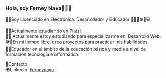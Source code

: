 ### Hola, soy Ferney Nava👨‍🏫🚀

👨‍🏫Soy Licenciado en Electrónica. Desarrollador y Educador 👨‍🏫🚀⚙📕💻


🎉✨Actualmente estudiando en Platzi.<br />
💪🏼 Actualmente estoy estudiando para especializarme en: Desarrollo Web.<br />
🛠🚀En mi tiempo libre, creo proyectos para practicar mis habilidades.<br />
👩‍🏫Educador en el ámbito de la educación básica y media a nivel de formación tecnología e informática.<br /> 

💙Contacto <br />
🌍Linkedin: [Ferneynava](https://www.linkedin.com/in/ferney-alexander-nava-trujillo-0478a8118/)






